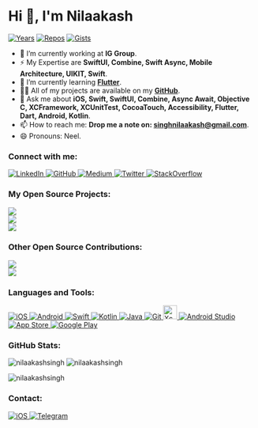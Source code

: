 # Hi 👋, I'm Nilaakash
[![Years](https://badges.pufler.dev/years/nilaakashsingh)](https://github.com/nilaakashsingh) [![Repos](https://badges.pufler.dev/repos/nilaakashsingh)](https://github.com/nilaakashsingh?tab=repositories) [![Gists](https://badges.pufler.dev/gists/nilaakashsingh)](https://gist.github.com/nilaakashsingh)

- 🔭 I’m currently working at <b>IG Group</b></a>.
- ⚡ My Expertise are <b>SwiftUI, Combine, Swift Async, Mobile Architecture, UIKIT, Swift</b></a>.
- 🌱 I’m currently learning <a href="https://flutter.dev/docs" target="_blank"><b>Flutter</b></a>.
- 👨‍💻 All of my projects are available on my <a href="https://github.com/nilaakashsingh" target="_blank"><b>GitHub</b></a>.
- 💬 Ask me about **iOS, Swift, SwiftUI, Combine, Async Await, Objective C, XCFramework, XCUnitTest, CocoaTouch, Accessibility, Flutter, Dart, Android, Kotlin**.
- 📫 How to reach me: **Drop me a note on: singhnilaakash@gmail.com**.
- 😄 Pronouns: Neel.

### Connect with me:
<!-- LinkedIn --><a href="https://www.linkedin.com/in/nilaakash-singh-79a386b2" target="_blank"> <img src="https://img.shields.io/badge/LinkedIn-0077B5?style=for-the-badge&logo=linkedin&logoColor=white" alt="LinkedIn"/><!-- GitHub --><a href="https://github.com/nilaakashsingh" target="_blank"> <img src="https://img.shields.io/badge/GitHub-100000?style=for-the-badge&logo=github&logoColor=white" alt="GitHub"/></a><!-- Medium --><a href="https://medium.com/@nilaakash" target="_blank"> <img src="https://img.shields.io/badge/Medium-100000?style=for-the-badge&logo=medium&logoColor=white" alt="Medium"/></a></a><!-- Twitter --><a href="https://twitter.com/NilaakashSingh" target="_blank"> <img src="https://img.shields.io/badge/Twitter-1DA1F2?style=for-the-badge&logo=twitter&logoColor=white" alt="Twitter"/></a><!-- StackOverflow --><a href="https://stackoverflow.com/users/6863742/nilaakash-singh" target="_blank"> <img src="https://img.shields.io/badge/Stack_Overflow-FE7A16?style=for-the-badge&logo=stack-overflow&logoColor=white" alt="StackOverflow"/></a>

### My Open Source Projects:
<a href="https://github.com/NilaakashSingh/Expandable_List" target="_blank"> <img src="https://github-readme-stats.vercel.app/api/pin/?username=nilaakashsingh&repo=Expandable_List&theme=dracula"></a>
<br>
<a href="https://github.com/NilaakashSingh/CombineConcepts" target="_blank"> <img src="https://github-readme-stats.vercel.app/api/pin/?username=nilaakashsingh&repo=CombineConcepts&theme=dracula"></a>
<br>
<a href="https://github.com/NilaakashSingh/SwiftUI2021" target="_blank"> <img src="https://github-readme-stats.vercel.app/api/pin/?username=nilaakashSingh&repo=SwiftUI2021&theme=dracula"></a>
<br>

### Other Open Source Contributions:
<a href="https://github.com/thePankaj20/VennPieChart" target="_blank"> <img src="https://github-readme-stats.vercel.app/api/pin/?username=thePankaj20&repo=VennPieChart&theme=dracula"></a>
<br>
<a href="https://github.com/NilaakashSingh/SmartSwift" target="_blank"> <img src="https://github-readme-stats.vercel.app/api/pin/?username=nilaakashSingh&repo=SmartSwift&theme=dracula"></a>

### Languages and Tools:
<!-- iOS --><a href="https://developer.apple.com" target="_blank"> <img src="https://img.shields.io/badge/iOS-000000?style=for-the-badge&logo=ios&logoColor=white" alt="iOS"/></a><!-- Android --><a href="https://developer.android.com" target="_blank"> <img src="https://img.shields.io/badge/Android-3DDC84?style=for-the-badge&logo=android&logoColor=white" alt="Android"/></a><!-- Swift --><a href="https://swift.org" target="_blank"> <img src="https://img.shields.io/badge/Swift-FA7343?style=for-the-badge&logo=swift&logoColor=white" alt="Swift"/></a><!-- Kotlin --><a href="https://https://kotlinlang.org" target="_blank"> <img src="https://img.shields.io/badge/Kotlin-0095D5?&style=for-the-badge&logo=kotlin&logoColor=white" alt="Kotlin"/></a><!-- Java --><a href="https://java.com" target="_blank"> <img src="https://img.shields.io/badge/Java-ED8B00?style=for-the-badge&logo=java&logoColor=white" alt="Java"/></a><!-- Git --><a href="https://git-scm.com" target="_blank"> <img src="https://img.shields.io/badge/Git-F05032?style=for-the-badge&logo=git&logoColor=white" alt="Git"/></a><!-- Xcode --><a href="https://developer.apple.com/xcode" target="_blank"> <img src="https://img.shields.io/badge/Xcode-gray.svg?colorA=007ACC&colorB=007ACC&style=for-the-badge" alt="Xcode" style="height:28px;"/></a><!-- Android Studio --><a href="https://developer.android.com/studio" target="_blank"> <img src="https://img.shields.io/badge/Android%20Studio-gray.svg?colorA=3DDC84&colorB=3DDC84&style=for-the-badge" alt="Android Studio"/></a><!-- App Store --><a href="https://www.apple.com/app-store" target="_blank"> <img src="https://img.shields.io/badge/App_Store-0D96F6?style=for-the-badge&logo=app-store&logoColor=white" alt="App Store"/></a><!-- Google Play --><a href="https://play.google.com" target="_blank"> <img src="https://img.shields.io/badge/Google_Play-414141?style=for-the-badge&logo=google-play&logoColor=white" alt="Google Play"/></a>

### GitHub Stats:
<img src="https://github-readme-stats.vercel.app/api/top-langs?username=nilaakashsingh&show_icons=true&locale=en&layout=compact&theme=dracula" alt="nilaakashsingh"/>
<img src="https://github-readme-stats.vercel.app/api?username=nilaakashsingh&show_icons=true&locale=en&theme=dracula" alt="nilaakashsingh"/>
<p><img src="https://github-readme-streak-stats.herokuapp.com/?user=nilaakashsingh&theme=dracula" alt="nilaakashsingh"/></p>

### Contact:
<!-- Mail --><a href="mailto://singhnilaakash@gmail.com" target="_blank"> <img src="https://img.shields.io/badge/Gmail-D14836?style=for-the-badge&logo=gmail&logoColor=white" alt="iOS"/></a><!-- Telegram --><a href="https://t.me/nilaakashSingh" target="_blank"> <img src="https://img.shields.io/badge/Telegram-2CA5E0?style=for-the-badge&logo=telegram&logoColor=white" alt="Telegram"/></a>
